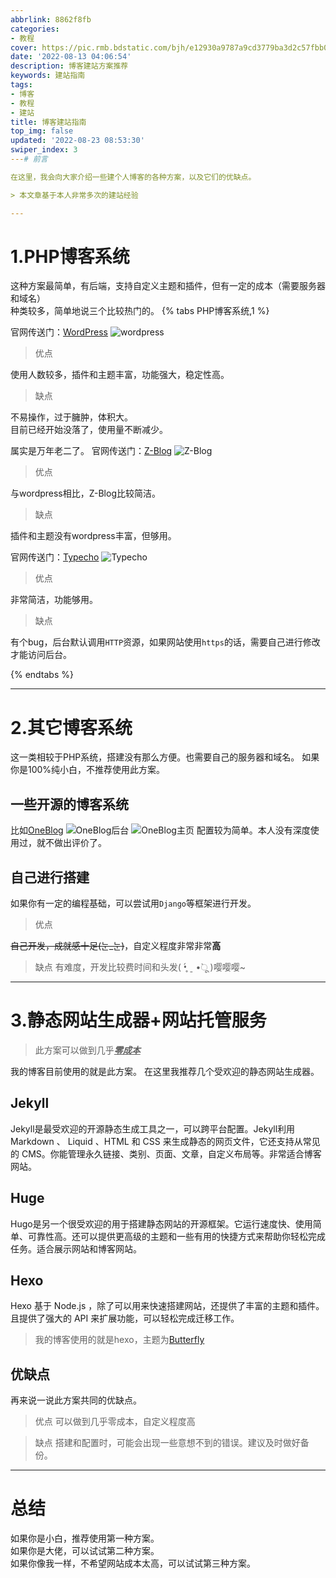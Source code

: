 ```yaml
---
abbrlink: 8862f8fb
categories:
- 教程
cover: https://pic.rmb.bdstatic.com/bjh/e12930a9787a9cd3779ba3d2c57fbb0a.jpeg
date: '2022-08-13 04:06:54'
description: 博客建站方案推荐
keywords: 建站指南
tags:
- 博客
- 教程
- 建站
title: 博客建站指南
top_img: false
updated: '2022-08-23 08:53:30'
swiper_index: 3
---# 前言

在这里，我会向大家介绍一些建个人博客的各种方案，以及它们的优缺点。

> 本文章基于本人非常多次的建站经验

---
```


# 1.PHP博客系统

这种方案最简单，有后端，支持自定义主题和插件，但有一定的成本（需要服务器和域名）</br>
种类较多，简单地说三个比较热门的。
{% tabs PHP博客系统,1 %}

<!-- tab WordPress -->

官网传送门：[WordPress](https://cn.wordpress.org/)
![wordpress](https://img.yxlr.tk/file/myblogyxlr/img/%E6%96%87%E7%AB%A0/screenshot_20190904_000917-1024x486.png)

> 优点

使用人数较多，插件和主题丰富，功能强大，稳定性高。

> 缺点

不易操作，过于臃肿，体积大。</br>
目前已经开始没落了，使用量不断减少。

<!-- endtab -->

<!-- tab  Z-Blog -->

属实是万年老二了。
官网传送门：[Z-Blog](https://www.zblogcn.com/)
![Z-Blog](https://img.yxlr.tk/file/myblogyxlr/img/%E6%96%87%E7%AB%A0/1255423131-0.jpg)

> 优点

与wordpress相比，Z-Blog比较简洁。

> 缺点

插件和主题没有wordpress丰富，但够用。

<!-- endtab -->

<!-- tab  Typecho -->

官网传送门：[Typecho](https://typecho.org/)
![Typecho](https://img.yxlr.tk/file/myblogyxlr/img/%E6%96%87%E7%AB%A0/st1.png)

> 优点

非常简洁，功能够用。

> 缺点

有个bug，后台默认调用`HTTP`资源，如果网站使用`https`的话，需要自己进行修改才能访问后台。

<!-- endtab -->

{% endtabs %}

---

# 2.其它博客系统

这一类相较于PHP系统，搭建没有那么方便。也需要自己的服务器和域名。
如果你是100%纯小白，不推荐使用此方案。

## 一些开源的博客系统

比如[OneBlog](https://docs.zhyd.me/)
![OneBlog后台](https://img.yxlr.tk/file/myblogyxlr/img/%E6%96%87%E7%AB%A0/d1ce53ff.png)
![OneBlog主页](https://img.yxlr.tk/file/myblogyxlr/img/%E6%96%87%E7%AB%A0/dce49a8b.png)
配置较为简单。本人没有深度使用过，就不做出评价了。

## 自己进行搭建

如果你有一定的编程基础，可以尝试用`Django`等框架进行开发。

> 优点

~~自己开发，成就感十足(눈_눈)~~，自定义程度非常非常**高**

> 缺点
> 有难度，开发比较费时间和头发( •̥́ ˍ •̀ू )嘤嘤嘤~

---

# 3.静态网站生成器+网站托管服务

> 此方案可以做到几乎<u>***零成本***</u>

我的博客目前使用的就是此方案。
在这里我推荐几个受欢迎的静态网站生成器。

## Jekyll

Jekyll是最受欢迎的开源静态生成工具之一，可以跨平台配置。Jekyll利用 Markdown 、 Liquid 、HTML 和 CSS 来生成静态的网页文件，它还支持从常见的 CMS。你能管理永久链接、类别、页面、文章，自定义布局等。非常适合博客网站。

## Huge

Hugo是另一个很受欢迎的用于搭建静态网站的开源框架。它运行速度快、使用简单、可靠性高。还可以提供更高级的主题和一些有用的快捷方式来帮助你轻松完成任务。适合展示网站和博客网站。

## Hexo

Hexo 基于 Node.js ，除了可以用来快速搭建网站，还提供了丰富的主题和插件。且提供了强大的 API 来扩展功能，可以轻松完成迁移工作。</br>

> 我的博客使用的就是hexo，主题为[Butterfly](https://github.com/jerryc127/hexo-theme-butterfly)

## 优缺点

再来说一说此方案共同的优缺点。

> 优点
> 可以做到几乎零成本，自定义程度高

> 缺点
> 搭建和配置时，可能会出现一些意想不到的错误。建议及时做好备份。

---

# 总结

如果你是小白，推荐使用第一种方案。</br>
如果你是大佬，可以试试第二种方案。</br>
如果你像我一样，不希望网站成本太高，可以试试第三种方案。
